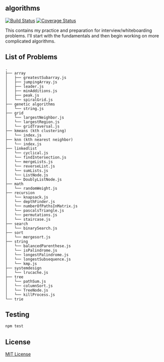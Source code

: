 ## algorithms

[![Build Status](https://travis-ci.org/vinnyoodles/algorithms.svg?branch=master)](https://travis-ci.org/vinnyoodles/algorithms)
[![Coverage Status](https://coveralls.io/repos/github/vinnyoodles/algorithms/badge.svg?branch=master)](https://coveralls.io/github/vinnyoodles/algorithms?branch=master)

This contains my practice and preparation for interview/whiteboarding problems. I'll start with the fundamentals and then begin working on more complicated algorithms.

## List of Problems
```
.
├── array
│   ├── greatestSubarray.js
│   ├── jumpingArray.js
│   ├── leader.js
│   ├── minAdditions.js
│   ├── peak.js
│   └── spiralGrid.js
├── genetic algorithms
│   └── string.js
├── grid
│   └── largestNeighbor.js
│   └── largestRegion.js
│   └── gridTraversal.js
├── kmeans (kth clustering)
│   └── index.js
├── knn (kth nearest neighbor)
│   └── index.js
├── linkedlist
│   └── cyclical.js
│   └── findIntersection.js
│   └── mergeLists.js
│   └── reverseList.js
│   └── sumLists.js
│   └── ListNode.js
│   └── DoublyListNode.js
├── math
│   └── randomWeight.js
├── recursion
│   └── knapsack.js
│   └── depthFinder.js
│   └── numberOfPathsInMatrix.js
│   └── pascalsTriangle.js
│   └── permutations.js
│   └── staircase.js
├── search
│   └── binarySearch.js
├── sort
│   └── mergesort.js
├── string
│   └── balancedParenthese.js
│   └── isPalindrome.js
│   └── longestPalindrome.js
│   └── longestSubsequence.js
│   └── kmp.js
├── systemdesign
│   └── lrucache.js
├── tree
│   └── pathSum.js
│   └── columnSort.js
│   └── TreeNode.js
│   └── killProcess.js
└── trie
```

## Testing

```javascript
npm test
```


## License
[MIT License](https://github.com/vinnyoodles/algorithms/blob/master/LICENSE)
